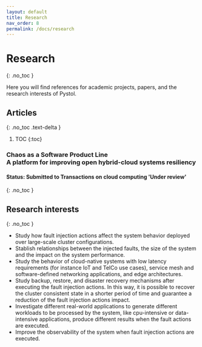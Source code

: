 ```yaml
---
layout: default
title: Research
nav_order: 8
permalink: /docs/research
---
```


# Research
{: .no_toc }

Here you will find references for academic projects, papers, and the research interests of Pystol.

## Articles
{: .no_toc .text-delta }

1. TOC
{:toc}

### Chaos as a Software Product Line <br/> A platform for improving open hybrid-cloud systems resiliency
#### Status: Submitted to Transactions on cloud computing 'Under review'
{: .no_toc }

## Research interests
{: .no_toc }

* Study how fault injection actions affect the system behavior deployed over large-scale cluster configurations.
* Stablish relationships between the injected faults, the size of the system and the impact on the system performance.
* Study the behavior of cloud-native systems with low latency requirements (for instance IoT and TelCo use cases), service mesh and software-defined networking applications, and edge architectures.
* Study backup, restore, and disaster recovery mechanisms after executing the fault injection actions. In this way, it is possible to recover the cluster consistent state in a shorter period of time and guarantee a reduction of the fault injection actions impact.
* Investigate different real-world applications to generate different workloads to be processed by the system, like cpu-intensive or data-intensive applications, produce different results when the fault actions are executed.
* Improve the observability of the system when fault injection actions are executed.
